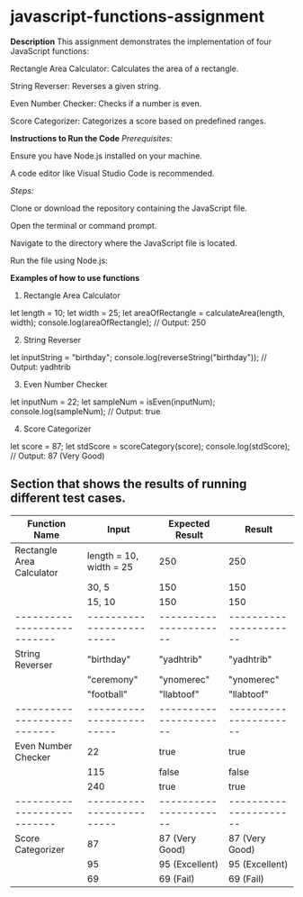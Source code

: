 # javascript-functions-assignment
**Description**
This assignment demonstrates the implementation of four JavaScript functions:

Rectangle Area Calculator: Calculates the area of a rectangle.

String Reverser: Reverses a given string.

Even Number Checker: Checks if a number is even.

Score Categorizer: Categorizes a score based on predefined ranges.

**Instructions to Run the Code**
*Prerequisites:*

Ensure you have Node.js installed on your machine.

A code editor like Visual Studio Code is recommended.

*Steps:*

Clone or download the repository containing the JavaScript file.

Open the terminal or command prompt.

Navigate to the directory where the JavaScript file is located.

Run the file using Node.js:

**Examples of how to use functions**

1. Rectangle Area Calculator

let length = 10;
let width = 25;
let areaOfRectangle = calculateArea(length, width);
console.log(areaOfRectangle); // Output: 250

2. String Reverser

let inputString = "birthday";
console.log(reverseString("birthday")); // Output: yadhtrib

3. Even Number Checker

let inputNum = 22;
let sampleNum = isEven(inputNum);
console.log(sampleNum); // Output: true

4. Score Categorizer

let score = 87;
let stdScore = scoreCategory(score);
console.log(stdScore); // Output: 87 (Very Good)

## Section that shows the results of running different test cases.

| Function Name             | Input                   | Expected Result      | Result               |
|---------------------------|-------------------------|----------------------|----------------------|
| Rectangle Area Calculator | length = 10, width = 25 | 250                  | 250                  |
|                           |          30,         5  | 150                  | 150                  |
|                           |          15,         10 | 150                  | 150                  |
|---------------------------|-------------------------|----------------------|----------------------|
| String Reverser           | "birthday"              | "yadhtrib"           | "yadhtrib"           |
|                           | "ceremony"              | "ynomerec"           | "ynomerec"           |
|                           | "football"              | "llabtoof"           | "llabtoof"           |
|---------------------------|-------------------------|----------------------|----------------------|
| Even Number Checker       | 22                      | true                 | true                 |
|                           | 115                     | false                | false                |
|                           | 240                     | true                 | true                 |
|---------------------------|-------------------------|----------------------|----------------------|
| Score Categorizer         | 87                      | 87 (Very Good)       | 87 (Very Good)       |
|                           | 95                      | 95 (Excellent)       | 95 (Excellent)       |
|                           | 69                      | 69 (Fail)            | 69 (Fail)            |